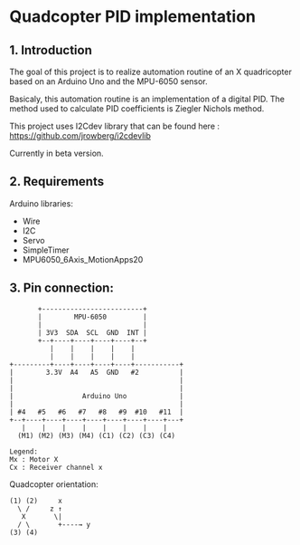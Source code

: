 # Quadcopter PID implementation
## 1. Introduction

The goal of this project is to realize automation routine of an X quadricopter based on an Arduino Uno and the MPU-6050 sensor.

Basicaly, this automation routine is an implementation of a digital PID.
The method used to calculate PID coefficients is Ziegler Nichols method.

This project uses I2Cdev library that can be found here : https://github.com/jrowberg/i2cdevlib

Currently in beta version.

## 2. Requirements
Arduino libraries:
* Wire
* I2C
* Servo
* SimpleTimer
* MPU6050_6Axis_MotionApps20

## 3. Pin connection:
```
       +-------------------------+
       |        MPU-6050         |
       |                         |
       | 3V3  SDA  SCL  GND  INT |
       +--+----+----+----+----+--+
          |    |    |    |    |
          |    |    |    |    |
+---------+----+----+----+----+-----------+
|        3.3V  A4   A5  GND   #2          |
|                                         |
|                                         |
|                 Arduino Uno             |
|                                         |
| #4   #5   #6   #7   #8   #9  #10   #11  |
+--+----+----+----+----+----+----+----+---+
   |    |    |    |    |    |    |    |
  (M1) (M2) (M3) (M4) (C1) (C2) (C3) (C4)
  
Legend:
Mx : Motor X
Cx : Receiver channel x
```

Quadcopter orientation:
```
(1) (2)     x
  \ /     z ↑
   X       \|
  / \       +----→ y
(3) (4)

```
